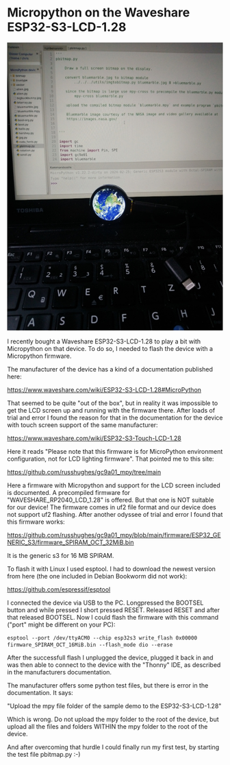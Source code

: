# Micropython on the Waveshare ESP32-S3-LCD-1.28

![World](world.jpg)

I recently bought a Waveshare ESP32-S3-LCD-1.28 to play a bit with
Micropython on that device. To do so, I needed to flash the device with a Micropython firmware.

The manufacturer of the device has a kind of a documentation published
here:

https://www.waveshare.com/wiki/ESP32-S3-LCD-1.28#MicroPython

That seemed to be quite "out of the box", but in reality it was
impossible to get the LCD screen up and running with the firmware there.
After loads of trial and error I found the reason for that in the
documentation for the device with touch screen support of the same
manufacturer:

https://www.waveshare.com/wiki/ESP32-S3-Touch-LCD-1.28

Here it reads "Please note that this firmware is for MicroPython
environment configuration, not for LCD lighting firmware". That pointed
me to this site:

https://github.com/russhughes/gc9a01_mpy/tree/main

Here a firmware with Micropython and support for the LCD screen included
is documented. A precompiled firmware for "WAVESHARE_RP2040_LCD_1.28" is
offered. But that one is NOT suitable for our device! The firmware comes
in uf2 file format and our device does not support uf2 flashing. After
another odyssee of trial and error I found that this firmware works:

https://github.com/russhughes/gc9a01_mpy/blob/main/firmware/ESP32_GENERIC_S3/firmware_SPIRAM_OCT_32MiB.bin

It is the generic s3 for 16 MB SPIRAM.

To flash it with Linux I used esptool. I had to download the newest
version from here (the one included in Debian Bookworm did not work):

https://github.com/espressif/esptool

I connected the device via USB to the PC. Longpressed the BOOTSEL button
and while pressed I short pressed RESET. Released RESET and after that
released BOOTSEL. Now I could flash the firmware with this command
("port" might be different on your PC):

```console
esptool --port /dev/ttyACM0 --chip esp32s3 write_flash 0x00000
firmware_SPIRAM_OCT_16MiB.bin --flash_mode dio --erase
```

After the successfull flash I unplugged the device, plugged it back in
and was then able to connect to the device with the "Thonny" IDE, as
described in the manufacturers documentation.

The manufacturer offers some python test files, but there is error in
the documentation. It says:

"Upload the mpy file folder of the sample demo to the ESP32-S3-LCD-1.28"

Which is wrong. Do not upload the mpy folder to the root of the device,
but upload all the files and folders WITHIN the mpy folder to the root
of the device.

And after overcoming that hurdle I could finally run my first test, by
starting the test file pbitmap.py :-)
